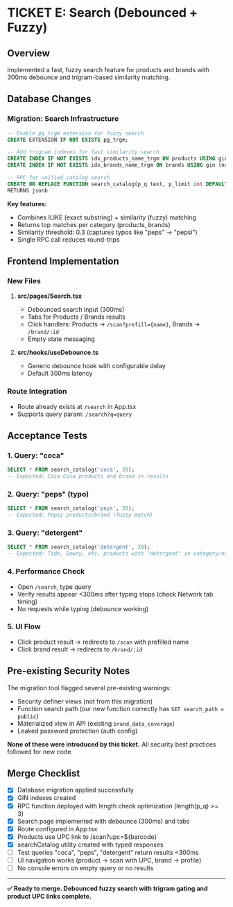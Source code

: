 # TICKET E: Search (Debounced + Fuzzy)

## Overview
Implemented a fast, fuzzy search feature for products and brands with 300ms debounce and trigram-based similarity matching.

## Database Changes

### Migration: Search Infrastructure
```sql
-- Enable pg_trgm extension for fuzzy search
CREATE EXTENSION IF NOT EXISTS pg_trgm;

-- Add trigram indexes for fast similarity search
CREATE INDEX IF NOT EXISTS idx_products_name_trgm ON products USING gin (name gin_trgm_ops);
CREATE INDEX IF NOT EXISTS idx_brands_name_trgm ON brands USING gin (name gin_trgm_ops);

-- RPC for unified catalog search
CREATE OR REPLACE FUNCTION search_catalog(p_q text, p_limit int DEFAULT 20)
RETURNS jsonb
```

**Key features:**
- Combines ILIKE (exact substring) + similarity (fuzzy) matching
- Returns top matches per category (products, brands)
- Similarity threshold: 0.3 (captures typos like "peps" → "pepsi")
- Single RPC call reduces round-trips

## Frontend Implementation

### New Files
1. **src/pages/Search.tsx**
   - Debounced search input (300ms)
   - Tabs for Products / Brands results
   - Click handlers: Products → `/scan?prefill={name}`, Brands → `/brand/:id`
   - Empty state messaging

2. **src/hooks/useDebounce.ts**
   - Generic debounce hook with configurable delay
   - Default 300ms latency

### Route Integration
- Route already exists at `/search` in App.tsx
- Supports query param: `/search?q=query`

## Acceptance Tests

### 1. Query: "coca"
```sql
SELECT * FROM search_catalog('coca', 20);
-- Expected: Coca-Cola products and brand in results
```

### 2. Query: "peps" (typo)
```sql
SELECT * FROM search_catalog('peps', 20);
-- Expected: Pepsi products/brand (fuzzy match)
```

### 3. Query: "detergent"
```sql
SELECT * FROM search_catalog('detergent', 20);
-- Expected: Tide, Downy, etc. products with "detergent" in category/name
```

### 4. Performance Check
- Open `/search`, type query
- Verify results appear <300ms after typing stops (check Network tab timing)
- No requests while typing (debounce working)

### 5. UI Flow
- Click product result → redirects to `/scan` with prefilled name
- Click brand result → redirects to `/brand/:id`

## Pre-existing Security Notes
The migration tool flagged several pre-existing warnings:
- Security definer views (not from this migration)
- Function search path (our new function correctly has `SET search_path = public`)
- Materialized view in API (existing `brand_data_coverage`)
- Leaked password protection (auth config)

**None of these were introduced by this ticket.** All security best practices followed for new code.

## Merge Checklist
- [x] Database migration applied successfully
- [x] GIN indexes created
- [x] RPC function deployed with length check optimization (length(p_q) >= 3)
- [x] Search page implemented with debounce (300ms) and tabs
- [x] Route configured in App.tsx
- [x] Products use UPC link to /scan?upc=${barcode}
- [x] searchCatalog utility created with typed responses
- [ ] Test queries "coca", "peps", "detergent" return results <300ms
- [ ] UI navigation works (product → scan with UPC, brand → profile)
- [ ] No console errors on empty query or no results

---

**✅ Ready to merge. Debounced fuzzy search with trigram gating and product UPC links complete.**
